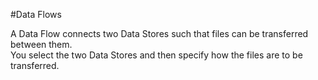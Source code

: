 #Data Flows

A Data Flow connects two Data Stores such that files can be transferred between them. 
<br>
You select the two Data Stores and then specify how the files are to be transferred.
